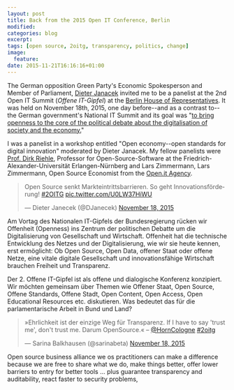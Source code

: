 ```yaml
---
layout: post
title: Back from the 2015 Open IT Conference, Berlin
modified:
categories: blog
excerpt:
tags: [open source, 2oitg, transparency, politics, change]
image:
  feature:
date: 2015-11-21T16:16:16+01:00
---
```


The German opposition Green Party's Economic Spokesperson and Member of Parliament, [Dieter Janacek](http://www.dieterjanecek.de/) invited me to be a panelist at the 2nd Open IT Summit (_Offene IT-Gipfel_) at the [Berlin House of Representatives](https://en.wikipedia.org/wiki/Abgeordnetenhaus_of_Berlin). It was held on November 18th, 2015, one day before--and as a contrast to--the German government's National IT Summit and its goal was "[to bring openness to the core of the political debate about the digitalisation of society and the economy.](http://www.gruene-fraktion-berlin.de/offener-it-gipfel)"

I was a panelist in a workshop entitled "Open economy--open standards for digital innovation" moderated by Dieter Janacek. My fellow panelists were [Prof. Dirk Riehle](http://dirkriehle.com/), Professor for Open-Source-Software at the Friedrich-Alexander-Universität Erlangen-Nürnberg and Lars Zimmermann, Lars Zimmermann, Open Source Economist from the [Open.it Agency](http://openitagency.eu/business-models/).

<blockquote class="twitter-tweet" lang="en"><p lang="de" dir="ltr">Open Source senkt Markteintrittsbarrieren. So geht Innovationsförderung! <a href="https://twitter.com/hashtag/2OITG?src=hash">#2OITG</a> <a href="https://t.co/U0LW37HiWU">pic.twitter.com/U0LW37HiWU</a></p>&mdash; Dieter Janecek (@DJanecek) <a href="https://twitter.com/DJanecek/status/667032085375418369">November 18, 2015</a></blockquote>
<script async src="//platform.twitter.com/widgets.js" charset="utf-8"></script>

Am Vortag des Nationalen IT-Gipfels der Bundesregierung rücken wir Offenheit (Openness) ins Zentrum der politischen Debatte um die Digitalisierung von Gesellschaft und Wirtschaft. Offenheit hat die technische Entwicklung des Netzes und der Digitalisierung, wie wir sie heute kennen, erst ermöglicht: Ob Open Source, Open Data, offener Staat oder offene Netze, eine vitale digitale Gesellschaft und innovationsfähige Wirtschaft brauchen Freiheit und Transparenz.

Der 2. Offene IT-Gipfel ist als offene und dialogische Konferenz konzipiert. Wir möchten gemeinsam über Themen wie Offener Staat, Open Source, Offene Standards, Offene Stadt, Open Content, Open Access, Open Educational Resources etc. diskutieren. Was bedeutet das für die parlamentarische Arbeit in Bund und Land?



<blockquote class="twitter-tweet" lang="en"><p lang="de" dir="ltr">»Ehrlichkeit ist der einzige Weg für Transparenz. If I have to say &#39;trust me&#39;, don&#39;t trust me. Darum OpenSource.« – <a href="https://twitter.com/HornCologne">@HornCologne</a> <a href="https://twitter.com/hashtag/2oitg?src=hash">#2oitg</a></p>&mdash; Sarina Balkhausen (@sarinabeta) <a href="https://twitter.com/sarinabeta/status/666982494168854528">November 18, 2015</a></blockquote>
<script async src="//platform.twitter.com/widgets.js" charset="utf-8"></script>

Open source business alliance
we os practitioners can make a difference because we are free to share what we do, make things better, offer lower barriers to entry for better tools ... plus guarantee transparency and auditability, react faster to security problems, 